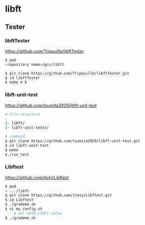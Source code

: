 # libft
## Tester
### libftTester
https://github.com/Tripouille/libftTester
```sh
$ pwd
<repository name>/gcc/libft

$ git clone https://github.com/Tripouille/libftTester.git
$ cd libftTester
$ make m b
```

### libft-unit-test
https://github.com/tsumita2929/libft-unit-test
```sh
# file structure
.
|- libft/
|- libft-unit-tests/

# command
$ git clone https://github.com/tsumita2929/libft-unit-test.git
$ cd libft-unit-test
$ make
$./run_test
```

### Libftest
https://github.com/jtoty/Libftest
```sh
$ pwd
> .../libft
$ git clone https://github.com/jtoty/Libftest.git
$ cd Libftest
$ ./grademe.sh
$ vi my_config.sh
    # set PATH_LIBFT value
$ ./grademe.sh
```
